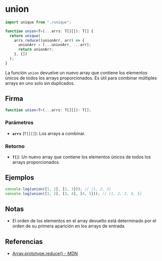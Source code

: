# union

```typescript
import unique from "./unique";

function union<T>(...arrs: T[][]): T[] {
  return unique(
    arrs.reduce((unionArr, arr) => {
      unionArr = [...unionArr, ...arr];
      return unionArr;
    }, [])
  );
}
```

La función `union` devuelve un nuevo array que contiene los elementos únicos de todos los arrays proporcionados. Es útil para combinar múltiples arrays en uno solo sin duplicados.

## Firma

```typescript
function union<T>(...arrs: T[][]): T[];
```

### Parámetros

- **`arrs`** (`T[][]`): Los arrays a combinar.

### Retorno

- **`T[]`**: Un nuevo array que contiene los elementos únicos de todos los arrays proporcionados.

## Ejemplos

```typescript
console.log(union([1, 2], [2, 3])); // [1, 2, 3]
console.log(union([1, 2], [3, 4], [4, 5])); // [1, 2, 3, 4, 5]
```

## Notas

- El orden de los elementos en el array devuelto está determinado por el orden de su primera aparición en los arrays de entrada.

## Referencias

- [Array.prototype.reduce() - MDN](https://developer.mozilla.org/en-US/docs/Web/JavaScript/Reference/Global_Objects/Array/reduce)

